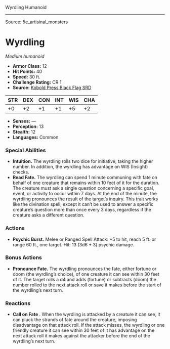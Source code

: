<MonsterName/>Wyrdling</MonsterName>
<CreatureType/>Humanoid</CreatureType>



---

Source: 5e_artisinal_monsters

# Wyrdling

*Medium humanoid*

- **Armor Class:** 12
- **Hit Points:** 40
- **Speed:** 30 ft.
- **Challenge Rating:** CR 1
- **Source:** [Kobold Press Black Flag SRD](https://koboldpress.com/black-flag-roleplaying/)

| STR | DEX | CON | INT | WIS | CHA |
| --- | --- | --- | --- | --- | --- |
| +0 | +2 | +1 | +1 | +5 | +2 |

- **Senses:** —
- **Perception:** 13
- **Stealth:** 12
- **Languages:** Common

### Special Abilities

- **Intuition.** The wyrdling rolls two dice for initiative, taking the higher number. In addition, the wyrdling has advantage on WIS (Insight) checks.
- **Read Fate.** The wyrdling can spend 1 minute communing with fate on behalf of one creature that remains within 10 feet of it for the duration. The creature must ask a single question concerning a specific goal, event, or activity to occur within 7 days. At the end of the minute, the wyrdling pronounces the result of the target’s inquiry. This trait works like the divination spell, except it can’t be used to answer a specific creature’s question more than once every 3 days, regardless if the creature asks a different question.

### Actions

- **Psychic Burst.** Melee or Ranged Spell Attack: +5 to hit, reach 5 ft. or range 60 ft., one target. Hit: 13 (3d6 + 3) psychic damage.

### Bonus Actions

- **Pronounce Fate.** The wyrdling pronounces the fate, either fortune or doom (the wyrdling’s choice), of one creature it can see within 30 feet of it. The target rolls a d4 and adds (fortune) or subtracts (doom) the number rolled to the next attack roll or save it makes before the start of the wyrdling’s next turn.

### Reactions

- **Call on Fate** . When the wyrdling is attacked by a creature it can see, it can pluck the strands of fate around the creature, imposing disadvantage on that attack roll. If the attack misses, the wyrdling or one friendly creature it can see within 30 feet of it has advantage on the next attack roll it makes against the attacker before the end of the wyrdling’s next turn.



